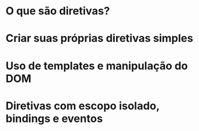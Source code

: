 # O que são diretivas?

# Criar suas próprias diretivas simples

# Uso de templates e manipulação do DOM

# Diretivas com escopo isolado, bindings e eventos